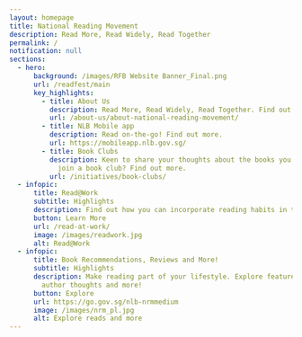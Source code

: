 ```yaml
---
layout: homepage
title: National Reading Movement
description: Read More, Read Widely, Read Together
permalink: /
notification: null
sections:
  - hero:
      background: /images/RFB Website Banner_Final.png
      url: /readfest/main
      key_highlights:
        - title: About Us
          description: Read More, Read Widely, Read Together. Find out more.
          url: /about-us/about-national-reading-movement/
        - title: NLB Mobile app
          description: Read on-the-go! Find out more.
          url: https://mobileapp.nlb.gov.sg/
        - title: Book Clubs
          description: Keen to share your thoughts about the books you have read? Why not
            join a book club? Find out more.
          url: /initiatives/book-clubs/
  - infopic:
      title: Read@Work
      subtitle: Highlights
      description: Find out how you can incorporate reading habits in the workplace
      button: Learn More
      url: /read-at-work/
      image: /images/readwork.jpg
      alt: Read@Work
  - infopic:
      title: Book Recommendations, Reviews and More!
      subtitle: Highlights
      description: Make reading part of your lifestyle. Explore featured titles and
        author thoughts and more!
      button: Explore
      url: https://go.gov.sg/nlb-nrmmedium
      image: /images/nrm_pl.jpg
      alt: Explore reads and more
---
```

